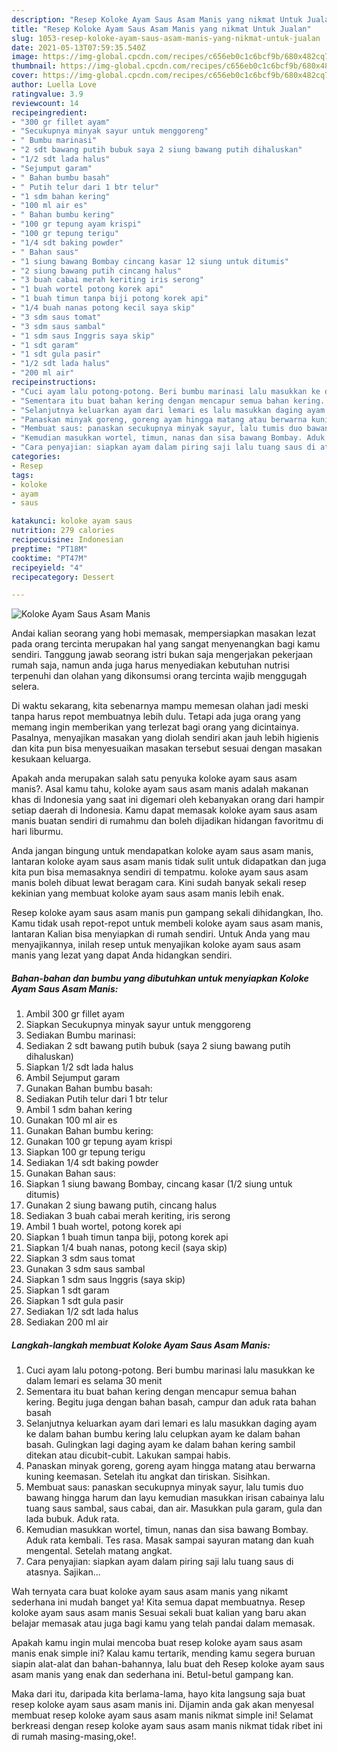 ```yaml
---
description: "Resep Koloke Ayam Saus Asam Manis yang nikmat Untuk Jualan"
title: "Resep Koloke Ayam Saus Asam Manis yang nikmat Untuk Jualan"
slug: 1053-resep-koloke-ayam-saus-asam-manis-yang-nikmat-untuk-jualan
date: 2021-05-13T07:59:35.540Z
image: https://img-global.cpcdn.com/recipes/c656eb0c1c6bcf9b/680x482cq70/koloke-ayam-saus-asam-manis-foto-resep-utama.jpg
thumbnail: https://img-global.cpcdn.com/recipes/c656eb0c1c6bcf9b/680x482cq70/koloke-ayam-saus-asam-manis-foto-resep-utama.jpg
cover: https://img-global.cpcdn.com/recipes/c656eb0c1c6bcf9b/680x482cq70/koloke-ayam-saus-asam-manis-foto-resep-utama.jpg
author: Luella Love
ratingvalue: 3.9
reviewcount: 14
recipeingredient:
- "300 gr fillet ayam"
- "Secukupnya minyak sayur untuk menggoreng"
- " Bumbu marinasi"
- "2 sdt bawang putih bubuk saya 2 siung bawang putih dihaluskan"
- "1/2 sdt lada halus"
- "Sejumput garam"
- " Bahan bumbu basah"
- " Putih telur dari 1 btr telur"
- "1 sdm bahan kering"
- "100 ml air es"
- " Bahan bumbu kering"
- "100 gr tepung ayam krispi"
- "100 gr tepung terigu"
- "1/4 sdt baking powder"
- " Bahan saus"
- "1 siung bawang Bombay cincang kasar 12 siung untuk ditumis"
- "2 siung bawang putih cincang halus"
- "3 buah cabai merah keriting iris serong"
- "1 buah wortel potong korek api"
- "1 buah timun tanpa biji potong korek api"
- "1/4 buah nanas potong kecil saya skip"
- "3 sdm saus tomat"
- "3 sdm saus sambal"
- "1 sdm saus Inggris saya skip"
- "1 sdt garam"
- "1 sdt gula pasir"
- "1/2 sdt lada halus"
- "200 ml air"
recipeinstructions:
- "Cuci ayam lalu potong-potong. Beri bumbu marinasi lalu masukkan ke dalam lemari es selama 30 menit"
- "Sementara itu buat bahan kering dengan mencapur semua bahan kering. Begitu juga dengan bahan basah, campur dan aduk rata bahan basah"
- "Selanjutnya keluarkan ayam dari lemari es lalu masukkan daging ayam ke dalam bahan bumbu kering lalu celupkan ayam ke dalam bahan basah. Gulingkan lagi daging ayam ke dalam bahan kering sambil ditekan atau dicubit-cubit. Lakukan sampai habis."
- "Panaskan minyak goreng, goreng ayam hingga matang atau berwarna kuning keemasan. Setelah itu angkat dan tiriskan. Sisihkan."
- "Membuat saus: panaskan secukupnya minyak sayur, lalu tumis duo bawang hingga harum dan layu kemudian masukkan irisan cabainya lalu tuang saus sambal, saus cabai, dan air. Masukkan pula garam, gula dan lada bubuk. Aduk rata."
- "Kemudian masukkan wortel, timun, nanas dan sisa bawang Bombay. Aduk rata kembali. Tes rasa. Masak sampai sayuran matang dan kuah mengental. Setelah matang angkat."
- "Cara penyajian: siapkan ayam dalam piring saji lalu tuang saus di atasnya. Sajikan..."
categories:
- Resep
tags:
- koloke
- ayam
- saus

katakunci: koloke ayam saus 
nutrition: 279 calories
recipecuisine: Indonesian
preptime: "PT18M"
cooktime: "PT47M"
recipeyield: "4"
recipecategory: Dessert

---
```



![Koloke Ayam Saus Asam Manis](https://img-global.cpcdn.com/recipes/c656eb0c1c6bcf9b/680x482cq70/koloke-ayam-saus-asam-manis-foto-resep-utama.jpg)

Andai kalian seorang yang hobi memasak, mempersiapkan masakan lezat pada orang tercinta merupakan hal yang sangat menyenangkan bagi kamu sendiri. Tanggung jawab seorang istri bukan saja mengerjakan pekerjaan rumah saja, namun anda juga harus menyediakan kebutuhan nutrisi terpenuhi dan olahan yang dikonsumsi orang tercinta wajib menggugah selera.

Di waktu  sekarang, kita sebenarnya mampu memesan olahan jadi meski tanpa harus repot membuatnya lebih dulu. Tetapi ada juga orang yang memang ingin memberikan yang terlezat bagi orang yang dicintainya. Pasalnya, menyajikan masakan yang diolah sendiri akan jauh lebih higienis dan kita pun bisa menyesuaikan masakan tersebut sesuai dengan masakan kesukaan keluarga. 



Apakah anda merupakan salah satu penyuka koloke ayam saus asam manis?. Asal kamu tahu, koloke ayam saus asam manis adalah makanan khas di Indonesia yang saat ini digemari oleh kebanyakan orang dari hampir setiap daerah di Indonesia. Kamu dapat memasak koloke ayam saus asam manis buatan sendiri di rumahmu dan boleh dijadikan hidangan favoritmu di hari liburmu.

Anda jangan bingung untuk mendapatkan koloke ayam saus asam manis, lantaran koloke ayam saus asam manis tidak sulit untuk didapatkan dan juga kita pun bisa memasaknya sendiri di tempatmu. koloke ayam saus asam manis boleh dibuat lewat beragam cara. Kini sudah banyak sekali resep kekinian yang membuat koloke ayam saus asam manis lebih enak.

Resep koloke ayam saus asam manis pun gampang sekali dihidangkan, lho. Kamu tidak usah repot-repot untuk membeli koloke ayam saus asam manis, lantaran Kalian bisa menyiapkan di rumah sendiri. Untuk Anda yang mau menyajikannya, inilah resep untuk menyajikan koloke ayam saus asam manis yang lezat yang dapat Anda hidangkan sendiri.

<!--inarticleads1-->

##### Bahan-bahan dan bumbu yang dibutuhkan untuk menyiapkan Koloke Ayam Saus Asam Manis:

1. Ambil 300 gr fillet ayam
1. Siapkan Secukupnya minyak sayur untuk menggoreng
1. Sediakan  Bumbu marinasi:
1. Sediakan 2 sdt bawang putih bubuk (saya 2 siung bawang putih dihaluskan)
1. Siapkan 1/2 sdt lada halus
1. Ambil Sejumput garam
1. Gunakan  Bahan bumbu basah:
1. Sediakan  Putih telur dari 1 btr telur
1. Ambil 1 sdm bahan kering
1. Gunakan 100 ml air es
1. Gunakan  Bahan bumbu kering:
1. Gunakan 100 gr tepung ayam krispi
1. Siapkan 100 gr tepung terigu
1. Sediakan 1/4 sdt baking powder
1. Gunakan  Bahan saus:
1. Siapkan 1 siung bawang Bombay, cincang kasar (1/2 siung untuk ditumis)
1. Gunakan 2 siung bawang putih, cincang halus
1. Sediakan 3 buah cabai merah keriting, iris serong
1. Ambil 1 buah wortel, potong korek api
1. Siapkan 1 buah timun tanpa biji, potong korek api
1. Siapkan 1/4 buah nanas, potong kecil (saya skip)
1. Siapkan 3 sdm saus tomat
1. Gunakan 3 sdm saus sambal
1. Siapkan 1 sdm saus Inggris (saya skip)
1. Siapkan 1 sdt garam
1. Siapkan 1 sdt gula pasir
1. Sediakan 1/2 sdt lada halus
1. Sediakan 200 ml air




<!--inarticleads2-->

##### Langkah-langkah membuat Koloke Ayam Saus Asam Manis:

1. Cuci ayam lalu potong-potong. Beri bumbu marinasi lalu masukkan ke dalam lemari es selama 30 menit
1. Sementara itu buat bahan kering dengan mencapur semua bahan kering. Begitu juga dengan bahan basah, campur dan aduk rata bahan basah
1. Selanjutnya keluarkan ayam dari lemari es lalu masukkan daging ayam ke dalam bahan bumbu kering lalu celupkan ayam ke dalam bahan basah. Gulingkan lagi daging ayam ke dalam bahan kering sambil ditekan atau dicubit-cubit. Lakukan sampai habis.
1. Panaskan minyak goreng, goreng ayam hingga matang atau berwarna kuning keemasan. Setelah itu angkat dan tiriskan. Sisihkan.
1. Membuat saus: panaskan secukupnya minyak sayur, lalu tumis duo bawang hingga harum dan layu kemudian masukkan irisan cabainya lalu tuang saus sambal, saus cabai, dan air. Masukkan pula garam, gula dan lada bubuk. Aduk rata.
1. Kemudian masukkan wortel, timun, nanas dan sisa bawang Bombay. Aduk rata kembali. Tes rasa. Masak sampai sayuran matang dan kuah mengental. Setelah matang angkat.
1. Cara penyajian: siapkan ayam dalam piring saji lalu tuang saus di atasnya. Sajikan...




Wah ternyata cara buat koloke ayam saus asam manis yang nikamt sederhana ini mudah banget ya! Kita semua dapat membuatnya. Resep koloke ayam saus asam manis Sesuai sekali buat kalian yang baru akan belajar memasak atau juga bagi kamu yang telah pandai dalam memasak.

Apakah kamu ingin mulai mencoba buat resep koloke ayam saus asam manis enak simple ini? Kalau kamu tertarik, mending kamu segera buruan siapin alat-alat dan bahan-bahannya, lalu buat deh Resep koloke ayam saus asam manis yang enak dan sederhana ini. Betul-betul gampang kan. 

Maka dari itu, daripada kita berlama-lama, hayo kita langsung saja buat resep koloke ayam saus asam manis ini. Dijamin anda gak akan menyesal membuat resep koloke ayam saus asam manis nikmat simple ini! Selamat berkreasi dengan resep koloke ayam saus asam manis nikmat tidak ribet ini di rumah masing-masing,oke!.


